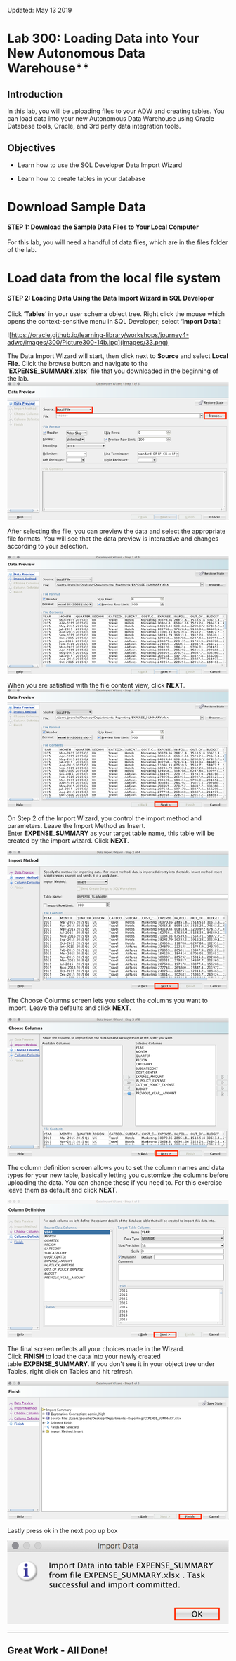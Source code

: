 Updated: May 13 2019


# Lab 300: Loading Data into Your New Autonomous Data Warehouse**

## Introduction
 In this lab, you will be uploading files to your ADW and creating tables. You can load data into your new Autonomous Data Warehouse using Oracle Database tools, Oracle, and 3rd party data integration tools.

Objectives
----------

-   Learn how to use the SQL Developer Data Import Wizard

-   Learn how to create tables in your database

Download Sample Data
====================

#### STEP 1: Download the Sample Data Files to Your Local Computer

 For this lab, you will need a handful of data files, which are in the files folder of the lab. 

Load data from the local file system
====================================

#### STEP 2: Loading Data Using the Data Import Wizard in SQL Developer

 Click ‘**Tables**’ in your user schema object tree. Right click the mouse which opens the context-sensitive menu in SQL Developer; select ‘**Import Data**’:

 ![https://oracle.github.io/learning-library/workshops/journey4-adwc/images/300/Picture300-14b.jpg](images/33.png)

 The Data Import Wizard will start, then click next to **Source** and select **Local File.** Click the browse button and navigate to the ‘**EXPENSE\_SUMMARY.xlsx’** file that you downloaded in the beginning of the lab. ![](images/34.png)

After selecting the file, you can preview the data and select the appropriate file formats. You will see that the data preview is interactive and changes according to your selection.

![](images/35.png)

 When you are satisfied with the file content view, click **NEXT**.![](images/36.png)

 On Step 2 of the Import Wizard, you control the import method and parameters. Leave the Import Method as Insert. Enter **EXPENSE\_SUMMARY** as your target table name, this table will be created by the import wizard. Click **NEXT**.

 ![](images/37.png)

 The Choose Columns screen lets you select the columns you want to import. Leave the defaults and click **NEXT**. 
 
 ![](images/38.png)

 The column definition screen allows you to set the column names and data types for your new table, basically letting you customize the columns before uploading the data. You can change these if you need to. For this exercise leave them as default and click **NEXT**.

 ![](images/39.png)

 The final screen reflects all your choices made in the Wizard. Click **FINISH** to load the data into your newly created table **EXPENSE\_SUMMARY**. If you don't see it in your object tree under Tables, right click on Tables and hit refresh.
 
 ![](images/40.png)

Lastly press ok in the next pop up box

 ![](images/41.png)

  -------------------------------------------------------------------------------------------------------------------------------------------------------------------- -----------------------------------------------------------------------------
  ## Great Work - All Done!
